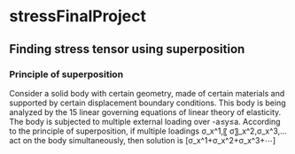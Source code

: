 # stressFinalProject
## Finding stress tensor using superposition

### Principle of superposition
Consider a solid body with certain geometry, made of certain materials and supported by certain displacement boundary conditions. This body is being analyzed by the 15 linear governing equations of linear theory of elasticity. The body is subjected to multiple external loading over -a≤y≤a.
	According to the principle of superposition, if multiple loadings σ_x^1,〖 σ〗_x^2,σ_x^3,… act on the body simultaneously, then solution is [σ_x^1+σ_x^2+σ_x^3+⋯]

